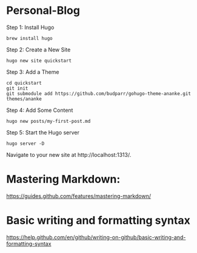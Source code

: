 # Personal-Blog

Step 1: Install Hugo

```brew install hugo```

Step 2: Create a New Site 

```hugo new site quickstart```

Step 3: Add a Theme 
```
cd quickstart
git init
git submodule add https://github.com/budparr/gohugo-theme-ananke.git themes/ananke
```

Step 4: Add Some Content

```
hugo new posts/my-first-post.md
```

Step 5: Start the Hugo server 

```
hugo server -D
```

Navigate to your new site at http://localhost:1313/.

# Mastering Markdown:
https://guides.github.com/features/mastering-markdown/

# Basic writing and formatting syntax
https://help.github.com/en/github/writing-on-github/basic-writing-and-formatting-syntax
